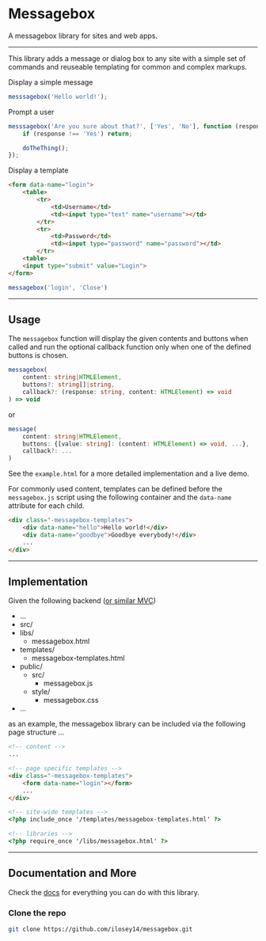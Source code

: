 # Messagebox

[documentation]: https://ilosey14.github.io/

A messagebox library for sites and web apps.

---

This library adds a message or dialog box to any site
with a simple set of commands and reuseable templating for
common and complex markups.

Display a simple message

```javascript
messsagebox('Hello world!');
```

Prompt a user

```javascript
messsagebox('Are you sure about that?', ['Yes', 'No'], function (response) {
    if (response !== 'Yes') return;

    doTheThing();
});
```

Display a template

```html
<form data-name="login">
    <table>
        <tr>
            <td>Username</td>
            <td><input type="text" name="username"></td>
        </tr>
        <tr>
            <td>Password</td>
            <td><input type="password" name="password"></td>
        </tr>
    <table>
    <input type="submit" value="Login">
</form>
```

```javascript
messagebox('login', 'Close')
```

---

## Usage

The `messagebox` function will display the given contents and buttons when called
and run the optional callback function only when one of the defined buttons is chosen.

```typescript
messagebox(
    content: string|HTMLElement,
    buttons?: string[]|string,
    callback?: (response: string, content: HTMLElement) => void
) => void
```
or
```typescript
message(
    content: string|HTMLElement,
    buttons: {[value: string]: (content: HTMLElement) => void, ...},
    callback?: ...
)
```

See the `example.html` for a more detailed implementation and a live demo.

For commonly used content, templates can be defined before the `messagebox.js` script
using the following container and the `data-name` attribute for each child.

```html
<div class="-messagebox-templates">
    <div data-name="hello">Hello world!</div>
    <div data-name="goodbye">Goodbye everybody!</div>
    ...
</div>
```

---

## Implementation

Given the following backend
([or similar MVC](https://symfony.com/doc/current/page_creation.html#checking-out-the-project-structure))

* ...
* src/
* libs/
  * messagebox.html
* templates/
  * messagebox-templates.html
* public/
  * src/
    * messagebox.js
  * style/
    * messagebox.css
* ...

as an example, the messagebox library can be included via the following page structure ...

```html
<!-- content -->
...

<!-- page specific templates -->
<div class="-messagebox-templates">
    <form data-name="login"></form>
    ...
</div>

<!-- site-wide templates -->
<?php include_once '/templates/messagebox-templates.html' ?>

<!-- libraries -->
<?php require_once '/libs/messagebox.html' ?>
```

---

## Documentation and More

Check the [docs][documentation] for everything you can do with this library.

### Clone the repo

```bash
git clone https://github.com/ilosey14/messagebox.git
```